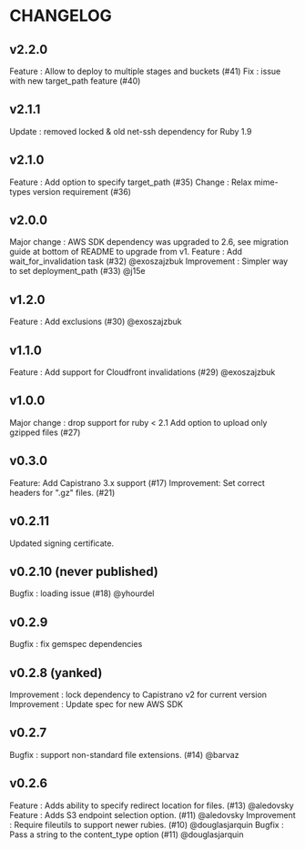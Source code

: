 # CHANGELOG

## v2.2.0

Feature : Allow to deploy to multiple stages and buckets (#41)
Fix : issue with new target_path feature (#40)

## v2.1.1

Update : removed locked & old net-ssh dependency for Ruby 1.9

## v2.1.0

Feature : Add option to specify target_path (#35)
Change : Relax mime-types version requirement (#36)

## v2.0.0

Major change : AWS SDK dependency was upgraded to 2.6, see migration guide at bottom of README to upgrade from v1.
Feature : Add wait_for_invalidation task (#32) @exoszajzbuk
Improvement : Simpler way to set deployment_path (#33) @j15e

## v1.2.0

Feature : Add exclusions (#30) @exoszajzbuk

## v1.1.0

Feature : Add support for Cloudfront invalidations (#29) @exoszajzbuk

## v1.0.0

Major change : drop support for ruby < 2.1 
Add option to upload only gzipped files (#27)

## v0.3.0

Feature:     Add Capistrano 3.x support (#17)
Improvement: Set correct headers for ".gz" files. (#21)

## v0.2.11

Updated signing certificate.

## v0.2.10 (never published)

Bugfix : loading issue (#18) @yhourdel

## v0.2.9

Bugfix : fix gemspec dependencies

## v0.2.8 (yanked)

Improvement : lock dependency to Capistrano v2 for current version
Improvement : Update spec for new AWS SDK

## v0.2.7

Bugfix : support non-standard file extensions. (#14) @barvaz

## v0.2.6

Feature : Adds ability to specify redirect location for files. (#13) @aledovsky
Feature : Adds S3 endpoint selection option. (#11) @aledovsky
Improvement : Require fileutils to support newer rubies. (#10) @douglasjarquin
Bugfix : Pass a string to the content_type option (#11) @douglasjarquin
